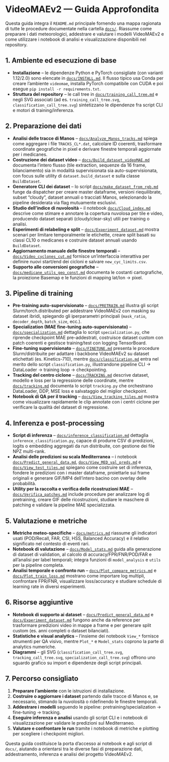 # VideoMAEv2 — Guida Approfondita

Questa guida integra il `README.md` principale fornendo una mappa ragionata di tutte le procedure documentate nella cartella [`docs/`](docs). Riassume come preparare i dati meteorologici, addestrare e valutare i modelli VideoMAEv2 e come utilizzare i notebook di analisi e visualizzazione disponibili nel repository.

## 1. Ambiente ed esecuzione di base
- **Installazione** – le dipendenze Python e PyTorch consigliate (con varianti 1.12/2.0) sono elencate in [`docs/INSTALL.md`](docs/INSTALL.md). Il flusso tipico usa Conda per creare l’ambiente `videomae`, installa PyTorch compatibile con CUDA e poi esegue `pip install -r requirements.txt`.
- **Struttura del repository** – le call tree in [`docs/training_call_tree.md`](docs/training_call_tree.md) e negli SVG associati (ad es. `training_call_tree.svg`, `classification_call_tree.svg`) sintetizzano le dipendenze fra script CLI e motori di training/inferenza.

## 2. Preparazione dei dati
- **Analisi delle tracce di Manos** – [`docs/Analyze_Manos_tracks.md`](docs/Analyze_Manos_tracks.md) spiega come aggregare i file `TRACKS_CL*.dat`, calcolare ID coerenti, trasformare coordinate geografiche in pixel e derivare finestre temporali aggiornate per i medicanes.
- **Costruzione dei dataset video** – [`docs/Build_dataset_videoMAE.md`](docs/Build_dataset_videoMAE.md) documenta l’intero flusso (tile extraction, sequenze da 16 frame, bilanciamento) sia in modalità supervisionata sia auto-supervisionata, con focus sulle utility di `dataset.build_dataset` e sulla classe `BuildDataset`.
- **Generatore CLI dei dataset** – lo script [`docs/make_dataset_from_rgb.md`](docs/make_dataset_from_rgb.md) funge da dispatcher per creare master dataframe, versioni riequilibrate, subset “cloudy”, dataset annuali o tracciati Manos, selezionando la pipeline desiderata via flag mutuamente esclusivi.
- **Studio dell’indice di nuvolosità** – il notebook [`docs/Cloud_index.md`](docs/Cloud_index.md) descrive come stimare e annotare la copertura nuvolosa per tile e video, producendo dataset separati (cloudy/clear-sky) utili per training o analisi.
- **Esperimenti di relabeling e split** – [`docs/Experiment_dataset.md`](docs/Experiment_dataset.md) mostra scenari per limitare temporalmente le etichette, creare split basati su classi CL10 o medicanes e costruire dataset annuali usando `BuildDataset`.
- **Aggiornamento manuale delle finestre temporali** – [`docs/Video_cyclones_cut.md`](docs/Video_cyclones_cut.md) fornisce un’interfaccia interattiva per definire nuovi start/end dei cicloni e salvare `new_cyc_limits.csv`.
- **Supporto alle conversioni geografiche** – [`docs/medicane_utils_geo_const.md`](docs/medicane_utils_geo_const.md) documenta le costanti cartografiche, la proiezione Basemap e le funzioni di mapping lat/lon → pixel.

## 3. Pipeline di training
- **Pre-training auto-supervisionato** – [`docs/PRETRAIN.md`](docs/PRETRAIN.md) illustra gli script Slurm/torch.distributed per addestrare VideoMAEv2 con masking su dataset ibridi, spiegando gli iperparametri principali (`mask_ratio`, `decoder_depth`, `batch_size`, ecc.).
- **Specialization (MAE fine-tuning auto-supervisionato)** – [`docs/specialization.md`](docs/specialization.md) dettaglia lo script `specialization.py`, che riprende checkpoint MAE pre-addestrati, costruisce dataset custom con patch coerenti e gestisce training/test con logging TensorBoard.
- **Fine-tuning supervisionato** – [`docs/FINETUNE.md`](docs/FINETUNE.md) presenta le procedure Slurm/distribuite per adattare i backbone VideoMAEv2 su dataset etichettati (es. Kinetics-710), mentre [`docs/classification.md`](docs/classification.md) entra nel merito dello script `classification.py`, illustrandone pipeline CLI → DataLoader → training loop → checkpointing.
- **Tracking del centro ciclone** – [`docs/TRACKING.md`](docs/TRACKING.md) descrive dataset, modello e loss per la regressione delle coordinate, mentre [`docs/tracking.md`](docs/tracking.md) documenta lo script `tracking.py` che orchestrano DataLoader, DDP, MSE loss e salvataggio del miglior checkpoint.
- **Notebook di QA per il tracking** – [`docs/View_tracking_tiles.md`](docs/View_tracking_tiles.md) mostra come visualizzare rapidamente le clip annotate con i centri ciclone per verificare la qualità del dataset di regressione.

## 4. Inferenza e post-processing
- **Script di inferenza** – [`docs/inference_classification.md`](docs/inference_classification.md) dettaglia `inference_classification.py`, capace di produrre CSV di predizioni, logits o embedding aggregati da run distribuite, con gestione dei file NPZ multi-rank.
- **Analisi delle predizioni su scala Mediterranea** – i notebook [`docs/Predict_general_data.md`](docs/Predict_general_data.md), [`docs/View_MED_val_preds.md`](docs/View_MED_val_preds.md) e [`docs/View_test_tiles.md`](docs/View_test_tiles.md) spiegano come costruire set di inferenza, fondere le predizioni con i master dataframe, proiettarle sui frame originali e generare GIF/MP4 dell’intero bacino con overlay delle probabilità.
- **Utility per la raccolta e verifica delle ricostruzioni MAE** – [`docs/Verifica_patches.md`](docs/Verifica_patches.md) include procedure per analizzare log di pretraining, creare GIF delle ricostruzioni, studiare le maschere di patching e validare la pipeline MAE specializzata.

## 5. Valutazione e metriche
- **Metriche meteo-specifiche** – [`docs/metrics.md`](docs/metrics.md) riassume gli indicatori usati (POD/Recall, FAR, CSI, HSS, Balanced Accuracy) e il relativo significato nel contesto di eventi rari.
- **Notebook di valutazione** – [`docs/Model_stats.md`](docs/Model_stats.md) guida alla generazione di dataset di validation, al calcolo di accuracy/FPR/FNR/POD/FAR e all’analisi per label temporali; integra funzioni di `model_analysis` e `utils` per la pipeline completa.
- **Analisi temporale e confronto run** – [`docs/Plot_compare_metrics.md`](docs/Plot_compare_metrics.md) e [`docs/Plot_train_loss.md`](docs/Plot_train_loss.md) mostrano come importare log multipli, confrontare FPR/FNR, visualizzare loss/accuracy e studiare schedule di learning rate in diversi esperimenti.

## 6. Risorse aggiuntive
- **Notebook di supporto ai dataset** – [`docs/Predict_general_data.md`](docs/Predict_general_data.md) e [`docs/Experiment_dataset.md`](docs/Experiment_dataset.md) fungono anche da reference per trasformare predizioni video in mappe a frame e per generare split custom (es. anni completi o dataset bilanciati).
- **Statistiche e visual analytics** – l’insieme dei notebook `View_*` fornisce strumenti per QA visivo, mentre `Plot_*` e `Model_stats` coprono la parte di analytics numeriche.
- **Diagrammi** – gli SVG (`classification_call_tree.svg`, `tracking_call_tree.svg`, `specialization_call_tree.svg`) offrono uno sguardo grafico su import e dipendenze degli script principali.

## 7. Percorso consigliato
1. **Preparare l’ambiente** con le istruzioni di installazione.
2. **Costruire o aggiornare i dataset** partendo dalle tracce di Manos e, se necessario, stimando la nuvolosità o ridefinendo le finestre temporali.
3. **Addestrare i modelli** seguendo le pipeline: pretraining/specialization → fine-tuning → tracking.
4. **Eseguire inferenza e analisi** usando gli script CLI e i notebook di visualizzazione per validare le predizioni sul Mediterraneo.
5. **Valutare e confrontare le run** tramite i notebook di metriche e plotting per scegliere i checkpoint migliori.

Questa guida costituisce la porta d’accesso ai notebook e agli script di `docs/`, aiutando a orientarsi tra le diverse fasi di preparazione dati, addestramento, inferenza e analisi del progetto VideoMAEv2.
